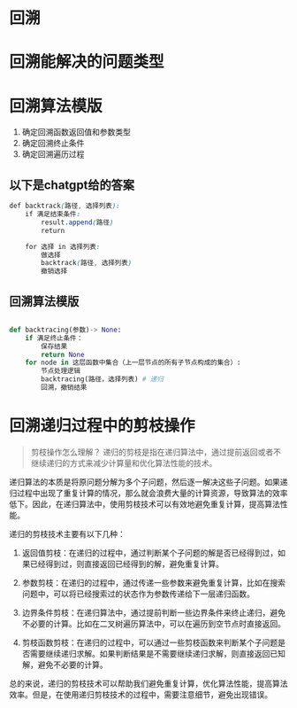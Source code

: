 # 回溯
# 回溯能解决的问题类型
# 回溯算法模版
1. 确定回溯函数返回值和参数类型
2. 确定回溯终止条件
3. 确定回溯遍历过程
## 以下是chatgpt给的答案

```scss
def backtrack(路径, 选择列表):
    if 满足结束条件:
        result.append(路径)
        return

    for 选择 in 选择列表:
        做选择
        backtrack(路径, 选择列表)
        撤销选择

```

## 回溯算法模版
```python

def backtracing(参数)-> None:
    if 满足终止条件：
        保存结果
        return None
    for node in 这层函数中集合（上一层节点的所有子节点构成的集合）:
        节点处理逻辑
        backtracing(路径，选择列表) # 递归
        回溯，撤销结果
```

# 回溯递归过程中的剪枝操作
> 剪枝操作怎么理解？ 
> 递归的剪枝是指在递归算法中，通过提前返回或者不继续递归的方式来减少计算量和优化算法性能的技术。

递归算法的本质是将原问题分解为多个子问题，然后逐一解决这些子问题。如果递归过程中出现了重复计算的情况，那么就会浪费大量的计算资源，导致算法的效率低下。因此，在递归算法中，使用剪枝技术可以有效地避免重复计算，提高算法性能。

递归的剪枝技术主要有以下几种：

1. 返回值剪枝：在递归的过程中，通过判断某个子问题的解是否已经得到过，如果已经得到过，则直接返回已经得到的解，避免重复计算。

2. 参数剪枝：在递归的过程中，通过传递一些参数来避免重复计算，比如在搜索问题中，可以将已经搜索过的状态作为参数传递给下一层递归函数。

3. 边界条件剪枝：在递归算法中，通过提前判断一些边界条件来终止递归，避免不必要的计算。比如在二叉树遍历算法中，可以在遍历到空节点时直接返回。

4. 剪枝函数剪枝：在递归的过程中，可以通过一些剪枝函数来判断某个子问题是否需要继续递归求解。如果判断结果是不需要继续递归求解，则直接返回已知解，避免不必要的计算。

总的来说，递归的剪枝技术可以帮助我们避免重复计算，优化算法性能，提高算法效率。但是，在使用递归剪枝技术的过程中，需要注意细节，避免出现错误。